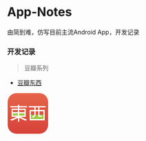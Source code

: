 # App-Notes
由简到难，仿写目前主流Android App，开发记录

### 开发记录

> 豆瓣系列 

- [豆瓣东西](https://github.com/msandroid/App-Notes/blob/master/douban/doubanDX.md)   

 ![豆瓣东西](./douban/images/doubanDX/logo.png)


